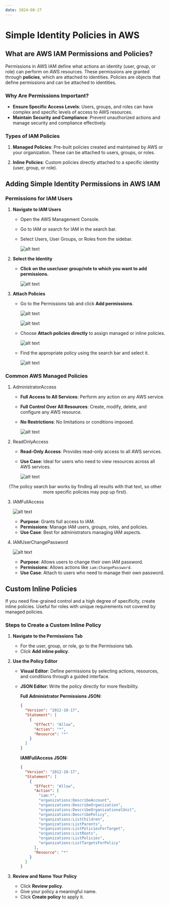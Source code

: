 ```yaml
---
date: 2024-08-27
---
```


# **Simple Identity Policies in AWS**

## What are AWS IAM Permissions and Policies?

Permissions in AWS IAM define what actions an identity (user, group, or role) can perform on AWS resources. These permissions are granted through **policies**, which are attached to identities. Policies are objects that define permissions and can be attached to identities.

<!-- more -->

### Why Are Permissions Important?

- **Ensure Specific Access Levels**: Users, groups, and roles can have complex and specific levels of access to AWS resources.
- **Maintain Security and Compliance**: Prevent unauthorized actions and manage security and compliance effectively.

### Types of IAM Policies

1. **Managed Policies**: Pre-built policies created and maintained by AWS or your organization. These can be attached to users, groups, or roles.

2. **Inline Policies**: Custom policies directly attached to a specific identity (user, group, or role).

## Adding Simple Identity Permissions in AWS IAM

### Permissions for IAM Users

1. **Navigate to IAM Users**

   - Open the AWS Management Console.
   - Go to IAM or search for IAM in the search bar.
   - Select Users, User Groups, or Roles from the sidebar.

     ![alt text](img/permission.png)

2. **Select the Identity**

   - **Click on the user/user group/role to which you want to add permissions.**

     ![alt text](<img/click user.png>)

3. **Attach Policies**

   - Go to the Permissions tab and click **Add permissions**.

     ![alt text](<img/attatch policies.png>)

     ![alt text](<img/attatch policies2.png>)

   - Choose **Attach policies directly** to assign managed or inline policies.

     ![alt text](<img/attatch policies directly.png>)

   - Find the appropriate policy using the search bar and select it.

     ![alt text](<img/find appro policy.png>)

### Common AWS Managed Policies

1. AdministratorAccess

   - **Full Access to All Services**: Perform any action on any AWS service.
   - **Full Control Over All Resources**: Create, modify, delete, and configure any AWS resource.
   - **No Restrictions**: No limitations or conditions imposed.

     ![alt text](<img/no restrictions.png>)

2. ReadOnlyAccess

   - **Read-Only Access**: Provides read-only access to all AWS services.
   - **Use Case**: Ideal for users who need to view resources across all AWS services.

     ![alt text](<img/use case.png>)

<p align="center">
  (The policy search bar works by finding all results with that text, so other more specific policies may pop up first).
</p>

3. IAMFullAccess

   ![alt text](<img/iam full access.png>)

   - **Purpose**: Grants full access to IAM.
   - **Permissions**: Manage IAM users, groups, roles, and policies.
   - **Use Case**: Best for administrators managing IAM aspects.

4. IAMUserChangePassword

   ![alt text](<img/change pass.png>)

   - **Purpose**: Allows users to change their own IAM password.
   - **Permissions**: Allows actions like `iam:ChangePassword`.
   - **Use Case**: Attach to users who need to manage their own password.

## Custom Inline Policies

If you need fine-grained control and a high degree of specificity, create inline policies. Useful for roles with unique requirements not covered by managed policies.

### Steps to Create a Custom Inline Policy

1. **Navigate to the Permissions Tab**

   - For the user, group, or role, go to the Permissions tab.
   - Click **Add inline policy**.

2. **Use the Policy Editor**

   - **Visual Editor**: Define permissions by selecting actions, resources, and conditions through a guided interface.

   - **JSON Editor**: Write the policy directly for more flexibility.

     **Full Administrator Permissions JSON:**

     ```json
     {
       "Version": "2012-10-17",
       "Statement": [
         {
           "Effect": "Allow",
           "Action": "*",
           "Resource": "*"
         }
       ]
     }
     ```

     **IAMFullAccess JSON:**

     ```json
     {
       "Version": "2012-10-17",
       "Statement": [
         {
           "Effect": "Allow",
           "Action": [
             "iam:*",
             "organizations:DescribeAccount",
             "organizations:DescribeOrganization",
             "organizations:DescribeOrganizationalUnit",
             "organizations:DescribePolicy",
             "organizations:ListChildren",
             "organizations:ListParents",
             "organizations:ListPoliciesForTarget",
             "organizations:ListRoots",
             "organizations:ListPolicies",
             "organizations:ListTargetsForPolicy"
           ],
           "Resource": "*"
         }
       ]
     }
     ```

3. **Review and Name Your Policy**

   - Click **Review policy**.
   - Give your policy a meaningful name.
   - Click **Create policy** to apply it.
